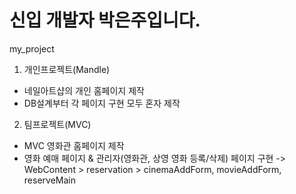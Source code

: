 # 신입 개발자 박은주입니다.
my_project
1. 개인프로젝트(Mandle)
- 네일아트샵의 개인 홈페이지 제작
- DB설계부터 각 페이지 구현 모두 혼자 제작

2. 팀프로젝트(MVC)
- MVC 영화관 홈페이지 제작
- 영화 예매 페이지 & 관리자(영화관, 상영 영화 등록/삭제) 페이지 구현
  -> WebContent > reservation > cinemaAddForm, movieAddForm, reserveMain
